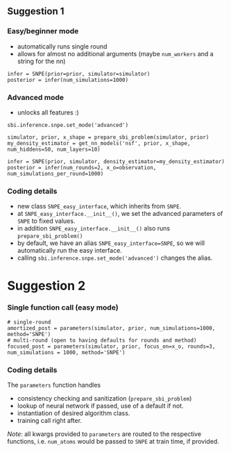 ## Suggestion 1
### Easy/beginner mode
- automatically runs single round
- allows for almost no additional arguments (maybe `num_workers` and a string for the nn)
```
infer = SNPE(prior=prior, simulator=simulator)
posterior = infer(num_simulations=1000)
```




### Advanced mode
- unlocks all features :)
```
sbi.inference.snpe.set_mode('advanced')

simulator, prior, x_shape = prepare_sbi_problem(simulator, prior)
my_density_estimator = get_nn_models('nsf', prior, x_shape, num_hiddens=50, num_layers=10)

infer = SNPE(prior, simulator, density_estimator=my_density_estimator)
posterior = infer(num_rounds=2, x_o=observation, num_simulations_per_round=1000)
```


### Coding details

- new class `SNPE_easy_interface`, which inherits from `SNPE`.
- at `SNPE_easy_interface.__init__()`, we set the advanced parameters of `SNPE` to fixed values.
- in addition `SNPE_easy_interface.__init__()` also runs `prepare_sbi_problem()`
- by default, we have an alias `SNPE_easy_interface=SNPE`, so we will automatically run the easy interface.
- calling `sbi.inference.snpe.set_mode('advanced')` changes the alias.

# Suggestion 2
### Single function call (easy mode)
```
# single-round
amortized_post = parameters(simulator, prior, num_simulations=1000, method='SNPE')
# multi-round (open to having defaults for rounds and method)
focused_post = parameters(simulator, prior, focus_on=x_o, rounds=3, num_simulations = 1000, method='SNPE')
```
### Coding details
The `parameters` function handles
* consistency checking and sanitization (`prepare_sbi_problem`)
* lookup of neural network if passed, use of a default if not.
* instantiation of desired algorithm class.
* training call right after.

*Note*: all kwargs provided to `parameters` are routed to the respective functions, i.e. `num_atoms` would be passed to `SNPE` at train time, if provided. 
